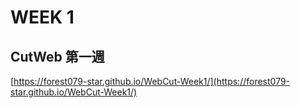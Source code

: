 # WEEK 1
 CutWeb 第一週
 --- 
 [https://forest079-star.github.io/WebCut-Week1/](https://forest079-star.github.io/WebCut-Week1/)
